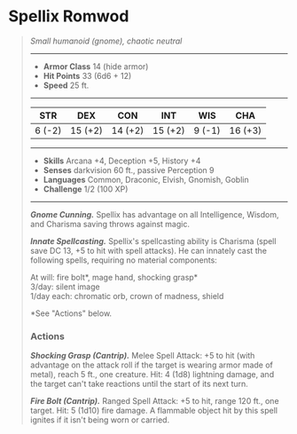 # Spellix Romwod
>*Small humanoid (gnome), chaotic neutral*
>___
>- **Armor Class** 14 (hide armor)
>- **Hit Points** 33 (6d6 + 12)
>- **Speed** 25 ft.
>___
>|STR|DEX|CON|INT|WIS|CHA|
>|:---:|:---:|:---:|:---:|:---:|:---:|
>|6 (-2)|15 (+2)|14 (+2)|15 (+2)|9 (-1)|16 (+3)|
>___
>- **Skills** Arcana +4, Deception +5, History +4
>- **Senses** darkvision 60 ft., passive Perception 9
>- **Languages** Common, Draconic, Elvish, Gnomish, Goblin
>- **Challenge** 1/2 (100 XP)
>___
>***Gnome Cunning.*** Spellix has advantage on all Intelligence, Wisdom, and Charisma saving throws against magic.  
>
>***Innate Spellcasting.*** Spellix's spellcasting ability is Charisma (spell save DC 13, +5 to hit with spell attacks). He can innately cast the following spells, requiring no material components:  
>
>At will: fire bolt*, mage hand, shocking grasp*  
>3/day: silent image  
>1/day each: chromatic orb, crown of madness, shield  
>
>*See "Actions" below.  
>
>
>### Actions
>***Shocking Grasp (Cantrip).*** Melee Spell Attack: +5 to hit (with advantage on the attack roll if the target is wearing armor made of metal), reach 5 ft., one creature. Hit: 4 (1d8) lightning damage, and the target can't take reactions until the start of its next turn.  
>
>***Fire Bolt (Cantrip).*** Ranged Spell Attack: +5 to hit, range 120 ft., one target. Hit: 5 (1d10) fire damage. A flammable object hit by this spell ignites if it isn't being worn or carried.